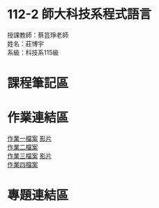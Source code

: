 # 112-2 師大科技系程式語言
授課教師：蔡芸琤老師  
姓名：莊博宇  
系級：科技系115級
# 課程筆記區
# 作業連結區
[作業一檔案](https://github.com/jasonchu123/112-2/blob/main/%E4%BD%9C%E6%A5%AD%E4%B8%80.ipynb) [影片](https://youtu.be/AWD80X-3aig)  
[作業二檔案](https://github.com/jasonchu123/112-2/tree/main/%E4%BD%9C%E6%A5%AD%E4%BA%8C)  
[作業三檔案](https://github.com/jasonchu123/112-2/tree/main/%E4%BD%9C%E6%A5%AD%E4%B8%89) [影片](https://youtu.be/d48KbUf9o4I)  
[作業四檔案](https://github.com/jasonchu123/112-2/blob/main/%E4%BD%9C%E6%A5%AD%E5%9B%9B.ipynb)
# 專題連結區
